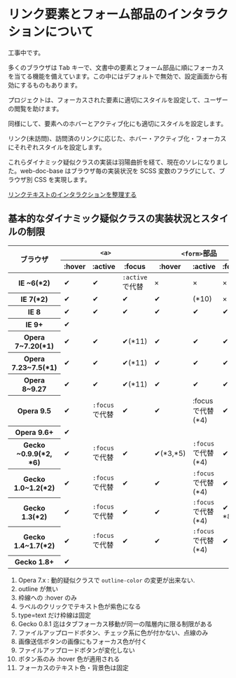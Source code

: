 # リンク要素とフォーム部品のインタラクションについて

工事中です。

多くのブラウザは <kbd>Tab</kbd> キーで、文書中の要素とフォーム部品に順にフォーカスを当てる機能を備えています。この中にはデフォルトで無効で、設定画面から有効にするものもあります。

プロジェクトは、フォーカスされた要素に適切にスタイルを設定して、ユーザーの閲覧を助けます。

同様にして、要素へのホバーとアクティブ化にも適切にスタイルを設定します。

リンク(未訪問)、訪問済のリンクに応じた、ホバー・アクティブ化・フォーカスにそれぞれスタイルを設定します。

これらダイナミック疑似クラスの実装は羽陽曲折を経て、現在のソレになりました。web-doc-base はブラウザ毎の実装状況を SCSS 変数のフラグにして、ブラウザ別 CSS を実現します。

[リンクテキストのインタラクションを整理する](//outcloud.blogspot.com/2016/10/link-interaction.html)

## 基本的なダイナミック疑似クラスの実装状況とスタイルの制限

<div class="hscroll">
<table>
<thead>
<tr>
<th rowspan=2>ブラウザ<th colspan=3><code>&lt;a&gt;</code><th colspan=3><code>&lt;form&gt;</code>部品<th rowspan=2>:target
<tr>
<th>:hover<th>:active<th>:focus<th>:hover<th>:active<th>:focus
<tbody>
<tr>
<th>IE ~6(*2)<td>✔<td>✔<td><code>:active</code> で代替<td>×<td>×<td>×<td>×
<tr>
<th>IE 7(*2)<td>✔<td>✔<td>✔<td>✔<td>(*10)<td>×<td>×
<tr>
<th>IE 8<td>✔<td>✔<td>✔<td>✔<td>✔<td>✔<td>×
<tr>
<th>IE 9+<td colspan=7>✔
<tr>
<th>Opera 7~7.20(*1)<td>✔<td>✔<td>✔(*11)<td>✔<td>✔<td>✔<td>×
<tr>
<th>Opera 7.23~7.5(*1)<td>✔<td>✔<td>✔(*11)<td>✔<td>✔<td>✔<td>×
<tr>
<th>Opera 8~9.27<td>✔<td>✔<td>✔(*11)<td>✔<td>✔<td>✔<td>×
<tr>
<th>Opera 9.5<td>✔<td><code>:focus</code> で代替<td>✔<td>✔<td>:focus</code> で代替(*4)<td>✔<td>✔
<tr>
<th>Opera 9.6+<td colspan=7>✔
<tr>
<th>Gecko ~0.9.9(*2, *6)<td>✔<td><code>:focus</code> で代替<td>✔<td>✔(*3,*5)<td><code>:focus</code> で代替(*4)<td>✔<td>×
<tr>
<th>Gecko 1.0~1.2(*2)<td>✔<td><code>:focus</code> で代替<td>✔<td>✔<td><code>:focus</code> で代替(*4)<td>✔(*9)<td>×
<tr>
<th>Gecko 1.3(*2)<td>✔<td><code>:focus</code> で代替<td>✔<td>✔<td><code>:focus</code> で代替(*4)<td>✔(*7, *8)<td>✔
<tr>
<th>Gecko 1.4~1.7(*2)<td>✔<td><code>:focus</code> で代替<td>✔<td>✔<td><code>:focus</code> で代替(*4)<td>✔(*7)<td>✔
<tr>
<th>Gecko 1.8+<td colspan=7>✔
</table>
</div>

1. Opera 7.x : 動的疑似クラスで `outline-color` の変更が出来ない.
2. outline が無い
3. 枠線への :hover のみ
4. ラベルのクリックでテキスト色が紫色になる
5. type=text だけ枠線は固定
6. Gecko 0.8.1 迄はタブフォーカス移動が同一の階層内に限る制限がある
7. ファイルアップロードボタン、チェック系に色が付かない、点線のみ
8. 画像送信ボタンの画像にもフォーカス色が付く
9. ファイルアップロードボタンが変化しない
10. ボタン系のみ :hover 色が適用される
11. フォーカスのテキスト色・背景色は固定
